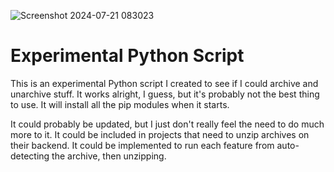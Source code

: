 ![Screenshot 2024-07-21 083023](https://github.com/user-attachments/assets/0f7e0923-042a-4c76-ae84-12798838d3cc)



# Experimental Python Script

This is an experimental Python script I created to see if I could archive and unarchive stuff. It works alright, I guess, but it's probably not the best thing to use. It will install all the pip modules when it starts.

It could probably be updated, but I just don't really feel the need to do much more to it. It could be included in projects that need to unzip archives on their backend. It could be implemented to run each feature from auto-detecting the archive, then unzipping.

